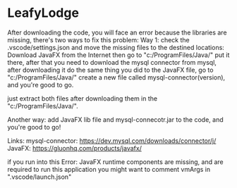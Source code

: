 # LeafyLodge

After downloading the code, you will face an error because the libraries are missing, there's two ways to fix this problem:
Way 1:
  check the .vscode/settings.json and move the missing files to the destined locations:
  Download JavaFX from the Internet then go to "c:/ProgramFiles/Java/"
  put it there, after that you need to download the mysql connector from mysql, after downloading it do the same thing
  you did to the JavaFX file, go to "c:/ProgramFiles/Java/"
  create a new file called mysql-connector(version), and you're good to go.

  just extract both files after downloading them in the "c:/ProgramFiles/Java/".

Another way:
  add JavaFX lib file and mysql-connecotr.jar to the code, and you're good to go!

Links:
  mysql-connector: https://dev.mysql.com/downloads/connector/j/
  JavaFX: https://gluonhq.com/products/javafx/
  
if you run into this Error: JavaFX runtime components are missing, and are required to run this application
you might want to comment vmArgs in ".vscode/launch.json"
